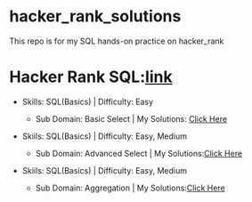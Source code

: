 # hacker_rank_solutions
This repo is for my SQL hands-on practice on hacker_rank
# Hacker Rank SQL:[link](https://www.hackerrank.com/domains/sql)

- Skills: SQL(Basics) | Difficulty: Easy
  - Sub Domain: Basic Select | My Solutions: [Click Here](https://github.com/Es-war29/hacker_rank_solutions/blob/main/solutions/01.SQL(Basics)_Easy_Basic%20Select)
 
- Skiils: SQL(Basics) | Difficulty: Easy, Medium
  - Sub Domain: Advanced Select | My Solutions:[Click Here](https://github.com/Es-war29/hacker_rank_solutions/blob/main/solutions/02.SQL(Basics)_Advanced_Select)
 
- Skiils: SQL(Basics) | Difficulty: Easy, Medium
  - Sub Domain: Aggregation | My Solutions:[Click Here](https://github.com/Es-war29/hacker_rank_solutions/blob/main/solutions/03.%20SQL(Basics)_Aggregation)

